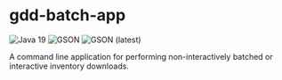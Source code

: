 # gdd-batch-app

![Java 19](https://img.shields.io/badge/Java-19-lightgrey)
![GSON](https://img.shields.io/badge/GSON-v2.10-informational)
![GSON (latest)](https://img.shields.io/maven-central/v/com.google.code.gson/gson?label=latest)

A command line application for performing non-interactively batched or interactive inventory downloads.
